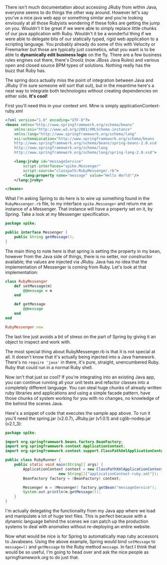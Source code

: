 There isn't much documentation about accessing JRuby from within Java, everyone seems to do things the other way around. However let's say you've a nice java web app or something similar and you're looking enviously at all those Rubyists wondering if these folks are getting the jump on you. Wouldn't it be great if we were able to simply replace little chunks of our java application with Ruby. Wouldn't it be a wonderful thing if we were able to delegate bits of our statically typed, rigid web application to a scripting language. You probably already do some of this with Velocity or Freemarker but those are typically just cosmetics, what you want is to be able to **dynamically edit business logic** on the fly. There are a few business rules engines out there, there's Droolz (now JBoss Java Rules) and various open and closed source BPM types of solutions. Nothing really has the buzz that Ruby has.

The spring docs actually miss the point of integration between Java and JRuby (I'm sure someone will sort that out), but in the meantime here's a neat way to integrate both technologies without creating dependencies on either side. **It's cool!**

First you'll need this in your context xml. Mine is simply applicationContext-ruby.xml

```xml
<?xml version="1.0" encoding="UTF-8"?>
<beans xmlns="http://www.springframework.org/schema/beans"
	xmlns:xsi="http://www.w3.org/2001/XMLSchema-instance"
	xmlns:lang="http://www.springframework.org/schema/lang"
	xsi:schemaLocation="http://www.springframework.org/schema/beans
	http://www.springframework.org/schema/beans/spring-beans-2.0.xsd
	http://www.springframework.org/schema/lang
	http://www.springframework.org/schema/lang/spring-lang-2.0.xsd">

	<lang:jruby id="messageService"
		script-interfaces="spike.Messenger"
		script-source="classpath:RubyMessenger.rb">
		<lang:property name="message" value="Hello World!"/>
	</lang:jruby>

</beans>
```

What I'm asking Spring to do here is to wire up something found in the `RubyMessenger.rb` file, to my interface `spike.Messenger` and return me an instance of a Messenger. That instance will have a property set on it, by Spring. Take a look at my Messenger specification.

```java
package spike;

public interface Messenger {
    public String getMessage();
}
```

The main thing to note here is that spring is setting the property in my bean, however from the Java side of things, there is no setter, nor constructor available; the values are injected via JRuby. Java has no idea that the implementation of Messenger is coming from Ruby. Let's look at that implementation:

```ruby
class RubyMessenger
	def setMessage(m)
		@@message = m
	end

	def getMessage
		@@message
	end
end

RubyMessenger.new
```

The last line just avoids a bit of stress on the part of Spring by giving it an object to inspect and work with.

The most special thing about RubyMessenger.rb is that it is not special at all. It doesn't know that it's actually being injected into a Java framework. There's no `require 'java'` in there, it's pure, straight, unencumbered Ruby. Ruby that could run in a normal Ruby shell.

Now isn't that just so cool? If you're integrating into an existing Java app, you can continue running all your unit tests and refactor classes into a completely different language. You can steal huge chunks of already written ruby libraries and applications and using a simple facade pattern, have those chunks of system working for you with no changes, no knowledge of the behind the scenes Java.

Here's a snippet of code that executes the sample app above. To run it you'll need the spring.jar (v2.0.7), JRuby.jar (v1.0.1) and cglib-nodep.jar (v2.1_3):

```java
package spike;

import org.springframework.beans.factory.BeanFactory;
import org.springframework.context.ApplicationContext;
import org.springframework.context.support.ClassPathXmlApplicationContext;

public class RubyRunner {
	public static void main(String[] args) {
		ApplicationContext context = new ClassPathXmlApplicationContext(
						new String[]{"applicationContext-ruby.xml"});
		BeanFactory factory = (BeanFactory) context;

		Messenger m = (Messenger) factory.getBean("messageService");
		System.out.println(m.getMessage());
	}
}
```

I'm actually delegating the functionality from my Java app where we load and manipulate a lot of huge text files. This is perfect because with a dynamic language behind the scenes we can patch up the production systems to deal with anomalies without re-deploying an entire website.

Now what would be nice is for Spring to automatically map ruby accessors to Javabeans. Using the above example, Spring would bind `setMessage` to `message=()` and `getMessage` to the Ruby method `message`. In fact I think that would be so useful, I'm going to head over and ask the nice people as springframework.org to do just that.
